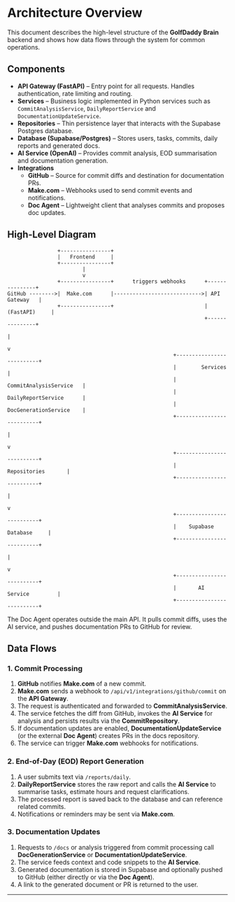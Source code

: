 # Architecture Overview

This document describes the high-level structure of the **GolfDaddy Brain** backend and shows how data flows through the system for common operations.

## Components

- **API Gateway (FastAPI)** – Entry point for all requests. Handles authentication, rate limiting and routing.
- **Services** – Business logic implemented in Python services such as `CommitAnalysisService`, `DailyReportService` and `DocumentationUpdateService`.
- **Repositories** – Thin persistence layer that interacts with the Supabase Postgres database.
- **Database (Supabase/Postgres)** – Stores users, tasks, commits, daily reports and generated docs.
- **AI Service (OpenAI)** – Provides commit analysis, EOD summarisation and documentation generation.
- **Integrations**
  - **GitHub** – Source for commit diffs and destination for documentation PRs.
  - **Make.com** – Webhooks used to send commit events and notifications.
  - **Doc Agent** – Lightweight client that analyses commits and proposes doc updates.

## High‑Level Diagram

```text
                +----------------+
                |   Frontend     |
                +----------------+
                        |
                        v
                +----------------+      triggers webhooks      +---------------+
GitHub -------->|  Make.com      |---------------------------->| API Gateway   |
                +----------------+                             | (FastAPI)     |
                                                               +---------------+
                                                                        |
                                                                        v
                                                     +--------------------------+
                                                     |        Services          |
                                                     |  CommitAnalysisService   |
                                                     |  DailyReportService      |
                                                     |  DocGenerationService    |
                                                     +--------------------------+
                                                                        |
                                                                        v
                                                     +--------------------------+
                                                     |       Repositories       |
                                                     +--------------------------+
                                                                        |
                                                                        v
                                                     +--------------------------+
                                                     |    Supabase Database     |
                                                     +--------------------------+
                                                                        |
                                                                        v
                                                     +--------------------------+
                                                     |       AI Service         |
                                                     +--------------------------+
```

The Doc Agent operates outside the main API. It pulls commit diffs, uses the AI service, and pushes documentation PRs to GitHub for review.

## Data Flows

### 1. Commit Processing

1. **GitHub** notifies **Make.com** of a new commit.
2. **Make.com** sends a webhook to `/api/v1/integrations/github/commit` on the **API Gateway**.
3. The request is authenticated and forwarded to **CommitAnalysisService**.
4. The service fetches the diff from GitHub, invokes the **AI Service** for analysis and persists results via the **CommitRepository**.
5. If documentation updates are enabled, **DocumentationUpdateService** (or the external **Doc Agent**) creates PRs in the docs repository.
6. The service can trigger **Make.com** webhooks for notifications.

### 2. End‑of‑Day (EOD) Report Generation

1. A user submits text via `/reports/daily`.
2. **DailyReportService** stores the raw report and calls the **AI Service** to summarise tasks, estimate hours and request clarifications.
3. The processed report is saved back to the database and can reference related commits.
4. Notifications or reminders may be sent via **Make.com**.

### 3. Documentation Updates

1. Requests to `/docs` or analysis triggered from commit processing call **DocGenerationService** or **DocumentationUpdateService**.
2. The service feeds context and code snippets to the **AI Service**.
3. Generated documentation is stored in Supabase and optionally pushed to GitHub (either directly or via the **Doc Agent**).
4. A link to the generated document or PR is returned to the user.

---
